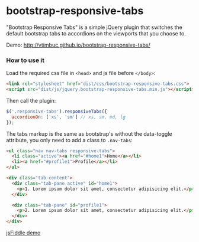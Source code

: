 bootstrap-responsive-tabs
=========================

"Bootstrap Responsive Tabs" is a simple jQuery plugin that switches the default bootstrap tabs to accordions on the viewports that you choose to.

Demo: http://vtimbuc.github.io/bootstrap-responsive-tabs/


### How to use it
<p>Load the required css file in <code>&lt;head&gt;</code> and js file before <code>&lt;/body&gt;</code>:</p>

``` html
<link rel="stylesheet" href="dist/css/bootstrap-responsive-tabs.css">
<script src="dist/js/jquery.bootstrap-responsive-tabs.min.js"></script>
```

<p>Then call the plugin:</p>

``` js
$('.responsive-tabs').responsiveTabs({
  accordionOn: ['xs', 'sm'] // xs, sm, md, lg
});
```

<p>The tabs markup is the same as bootstrap's without the data-toggle attribute, you only need to add a class to <code>.nav-tabs</code>:</p>

``` html
<ul class="nav nav-tabs responsive-tabs">
  <li class="active"><a href="#home1">Home</a></li>
  <li><a href="#profile1">Profile</a></li>
</ul>

<div class="tab-content">
  <div class="tab-pane active" id="home1">
    <p>1. Lorem ipsum dolor sit amet, consectetur adipisicing elit.</p>
  </div>

  <div class="tab-pane" id="profile1">
    <p>2. Lorem ipsum dolor sit amet, consectetur adipisicing elit.</p>
  </div>
</div>
```

[jsFiddle demo](http://jsfiddle.net/r40qvmww/embedded/result/)
